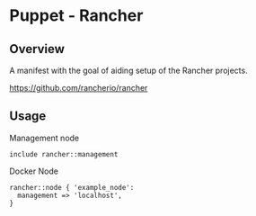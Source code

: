 Puppet - Rancher
================

## Overview

A manifest with the goal of aiding setup of the Rancher projects.

https://github.com/rancherio/rancher

## Usage

Management node

```
include rancher::management
```

Docker Node

```
rancher::node { 'example_node':
  management => 'localhost',
}
```

